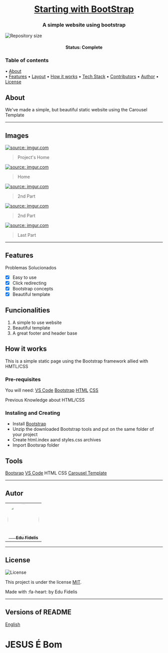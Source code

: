
<h1 align="center">
    <a href="#">Starting with BootStrap</a>
</h1>

<h3 align="center">
    A simple website using bootstrap
</h3>

<p>

  <img alt="Repository size" src="https://img.shields.io/github/repo-size/Edu-Fidelis/BootstrapInit">


<h4 align="center"> 
	 Status: Complete
</h4>


<p align="left">
<h3>
Table of contents
</h3>
 • <a href="#about">About</a><br> 
 • <a href="#features">Features</a> 
 • <a href="#layout">Layout</a>  
 • <a href="#how-it-works">How it works</a>  
 • <a href="#tech-stack">Tech Stack</a>  
 • <a href="#contributors">Contributors</a> 
 • <a href="#author">Author</a> 
 • <a href="#user-content-license">License</a>

</p>


## About

We've made a simple, but beautiful static website using the Carousel Template

---
## Images

<a href="https://imgur.com/Slef7n4"><img src="https://i.imgur.com/Slef7n4.png" title="source: imgur.com" /></a>
> Project's Home

<a href="https://imgur.com/F7ZRwTM"><img src="https://i.imgur.com/F7ZRwTM.png" title="source: imgur.com" /></a>
> Home

<a href="https://imgur.com/Yhwzb3E"><img src="https://i.imgur.com/Yhwzb3E.png" title="source: imgur.com" /></a>
> 2nd Part

<a href="https://imgur.com/I0V1Cx0"><img src="https://i.imgur.com/I0V1Cx0.png" title="source: imgur.com" /></a>
> 2nd Part

<a href="https://imgur.com/aib8YSC"><img src="https://i.imgur.com/aib8YSC.png" title="source: imgur.com" /></a>
> Last Part


---
## Features

Problemas Solucionados
- [x] Easy to use
- [x] Click redirecting
- [x] Bootstrap concepts
- [x] Beautiful template

## Funcionalities
1. A simple to use website
2. Beautiful template
3. A great footer and header base

## How it works

This is a simple static page using the Bootstrap framework allied with HMTL/CSS


### Pre-requisites

You will need: 
[VS Code](https://code.visualstudio.com/ "VS Code")
[Bootstrap](https://getbootstrap.com/ "Bootstrap")
[HTML](https://developer.mozilla.org/pt-BR/docs/Web/HTML "HTML")
[CSS](https://developer.mozilla.org/pt-BR/docs/Web/CSS "CSS")

Previous Knowledge about HTML/CSS 

### Instaling and Creating

- Install [Bootstrap](https://getbootstrap.com/docs/5.0/getting-started/download/ "Bootstrap")
- Unzip the downloaded Bootstrap tools and put on the same folder of your project
- Create html.index aand styles.css archives
- Import Bootsrap folder

## Tools
[Bootsrap](http://getbootstrap.com/docs/5.0/getting-started/download/ "Bootsrap")
[VS Code](https://code.visualstudio.com/ "VS Code")
HTML
CSS
[Carousel Template](http://getbootstrap.com/docs/5.0/examples/carousel/ "Carousel Template")

---

<h2> Autor</h2>
<table>
  <tr>
    <td align="center"><a href="https://imgur.com/ZAUWsrp" target="_blank"><img style="border-radius: 50%;" src="https://i.imgur.com/ZAUWsrp.png" width="100px;" alt=""/><br /><sub><b align="center">&ensp;&emsp; Edu Fidelis</b></sub></a><br /><a href="https://github.com/Edu-Fidelis" title="Edu Fidelis"></a></td>
  </tr>
</table>


---

## License

   <img alt="License" src="https://img.shields.io/badge/license-MIT-brightgreen">
   
This project is under the license [MIT](./LICENSE).

Made with :fa-heart: by Edu Fidelis 

---

##  Versions of README

[English](./README-en.md) 

# JESUS É Bom

